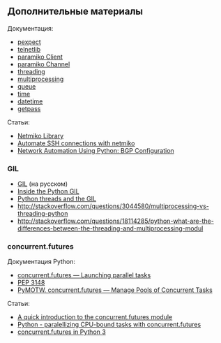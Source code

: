 ## Дополнительные материалы

Документация:

* [pexpect](https://pexpect.readthedocs.io/en/stable/index.html)
* [telnetlib](https://docs.python.org/3/library/telnetlib.html)
* [paramiko Client](http://docs.paramiko.org/en/2.0/api/client.html)
* [paramiko Channel](http://docs.paramiko.org/en/2.0/api/channel.html)
* [threading](https://docs.python.org/3/library/threading.html)
* [multiprocessing](https://docs.python.org/3/library/multiprocessing.html)
* [queue](https://docs.python.org/3/library/queue.html)
* [time](https://docs.python.org/3/library/time.html)
* [datetime](https://docs.python.org/3/library/datetime.html)
* [getpass](https://docs.python.org/3/library/getpass.html)

Статьи:
* [Netmiko Library](https://pynet.twb-tech.com/blog/automation/netmiko.html)
* [Automate SSH connections with netmiko](https://codingnetworker.com/2016/03/automate-ssh-connections-with-netmiko/)
* [Network Automation Using Python: BGP Configuration](http://www.networkcomputing.com/networking/network-automation-using-python-bgp-configuration/1423704194)

### GIL

* [GIL](http://asvetlov.blogspot.com/2011/07/gil.html) (на русском)
* [Inside the Python GIL](http://www.dabeaz.com/python/GIL.pdf)
* [Python threads and the GIL](http://jessenoller.com/blog/2009/02/01/python-threads-and-the-global-interpreter-lock)
* http://stackoverflow.com/questions/3044580/multiprocessing-vs-threading-python
* http://stackoverflow.com/questions/18114285/python-what-are-the-differences-between-the-threading-and-multiprocessing-modul

### concurrent.futures

Документация Python:

* [concurrent.futures — Launching parallel tasks](https://docs.python.org/3/library/concurrent.futures.html)
* [PEP 3148](https://www.python.org/dev/peps/pep-3148/)
* [PyMOTW. concurrent.futures — Manage Pools of Concurrent Tasks](https://pymotw.com/3/concurrent.futures/index.html)

Статьи:

* [A quick introduction to the concurrent.futures module](http://masnun.com/2016/03/29/python-a-quick-introduction-to-the-concurrent-futures-module.html)
* [Python - paralellizing CPU-bound tasks with concurrent.futures](http://eli.thegreenplace.net/2013/01/16/python-paralellizing-cpu-bound-tasks-with-concurrent-futures)
* [concurrent.futures in Python 3](https://www.ploggingdev.com/2017/01/concurrent.futures-in-python-3/)

